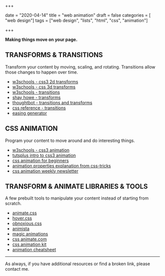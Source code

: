 +++

date = "2020-04-14"
title = "web animation"
draft = false
categories = [ "web design"]
tags = ["web design", "lists", "html", "css", "animation"]

+++

**Making things move on your page.**

<!--more-->

## TRANSFORMS & TRANSITIONS

Transform your content by moving, scaling, and rotating. Transitions allow those changes to happen over time. 

*   [w3schools - css3 2d transforms](https://www.w3schools.com/css/css3_2dtransforms.asp "opens in new tab")
*   [w3schools - css 3d transforms](https://www.w3schools.com/css/css3_3dtransforms.asp "opens in new tab")
*   [w3schools - transitions](https://www.w3schools.com/css/css3_transitions.asp "opens in new tab")
*   [shay howe - transforms](http://learn.shayhowe.com/advanced-html-css/css-transforms/#transform-syntax "opens in new tab")
*   [thoughtbot - transitions and transforms](https://robots.thoughtbot.com/transitions-and-transforms "opens in new tab")
*   [css reference - transitions](https://cssreference.io/transitions/ "opens in new tab")
*   [easing generator](https://matthewlein.com/tools/ceaser "opens in new tab")



## CSS ANIMATION

Program your content to move around and do interesting things. 

*   [w3schools - css3 animation](https://www.w3schools.com/css/css3_animations.asp "opens in new tab")
*   [tutsplus intro to css3 animation](https://webdesign.tutsplus.com/tutorials/a-beginners-introduction-to-css-animation--cms-21068 "opens in new tab")
*   [css animation for beginners](https://robots.thoughtbot.com/css-animation-for-beginners "opens in new tab")
*   [animation properties explanation from css-tricks](https://css-tricks.com/almanac/properties/a/animation/)
*   [css animation weekly newsletter](http://weekly.cssanimation.rocks/)



## TRANSFORM & ANIMATE LIBRARIES & TOOLS

A few prebuilt tools to manipulate your content instead of starting from scratch.

*   [animate.css](https://daneden.github.io/animate.css/ "opens in new tab")
*   [hover.css](https://ianlunn.github.io/Hover/ "opens in new tab")
*   [obnoxious.css](http://tholman.com/obnoxious/ "opens in new tab")
*   [animista](http://animista.net/ "opens in new tab")
*   [magic animations](https://www.minimamente.com/example/magic_animations/ "opens in new tab")
*   [css animate.com](http://cssanimate.com/ "opens in new tab")
*   [css animation kit](http://angrytools.com/css/animation/ "opens in new tab")
*   [animation cheatsheet](http://www.justinaguilar.com/animations/index.html "opens in new tab")

---

As always, if you have additional resources or find a broken link, please contact me.
